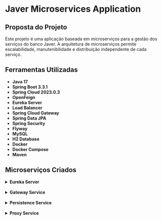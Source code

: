 # Javer Microservices Application

## Proposta do Projeto

Este projeto é uma aplicação baseada em microserviços para a gestão dos serviços do banco Javer. A arquitetura de microserviços permite escalabilidade, manutenibilidade e distribuição independente de cada serviço.

## Ferramentas Utilizadas

- **Java 17**
- **Spring Boot 3.3.1**
- **Spring Cloud 2023.0.3**
- **OpenFeign**
- **Eureka Server**
- **Load Balancer**
- **Spring Cloud Gateway**
- **Spring Data JPA**
- **Spring Security**
- **Flyway**
- **MySQL**
- **H2 Database**
- **Docker**
- **Docker Compose**
- **Maven**

## Microserviços Criados

<details>
  <summary><strong>Eureka Server</strong></summary>
    <br>
    O Eureka Server atua como um serviço de registro onde todos os outros microserviços (clientes Eureka) podem registrar-se e descobrir uns aos outros. Ele facilita a comunicação e o balanceamento de carga entre os microserviços.
</details>
    <br>

<details>
  <summary><strong>Gateway Service</strong></summary>
    <br>
  O Gateway Service é o ponto de entrada para todas as solicitações externas aos microserviços. Ele roteia as solicitações para os microserviços apropriados e pode aplicar políticas de segurança, controle de tráfego e outras regras.
</details>
    <br>

<details>
  <summary><strong>Persistence Service</strong></summary>
    <br>
  O Persistence Service é responsável por interagir com o banco de dados. Ele utiliza o Spring Data JPA para realizar operações de CRUD (Create, Read, Update, Delete). Além disso, ele usa Flyway para migrações de banco de dados.
</details>
    <br>

<details>
  <summary><strong>Proxy Service</strong></summary>
    <br>
  O Proxy Service atua como um proxy reverso que encaminha as solicitações para os serviços backend apropriados. Ele também pode fornecer funcionalidades como cache, compressão e segurança.
</details>